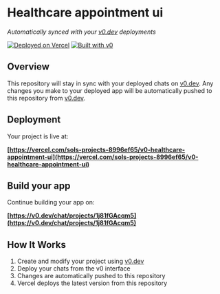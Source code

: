 # Healthcare appointment ui

*Automatically synced with your [v0.dev](https://v0.dev) deployments*

[![Deployed on Vercel](https://img.shields.io/badge/Deployed%20on-Vercel-black?style=for-the-badge&logo=vercel)](https://vercel.com/sols-projects-8996ef65/v0-healthcare-appointment-ui)
[![Built with v0](https://img.shields.io/badge/Built%20with-v0.dev-black?style=for-the-badge)](https://v0.dev/chat/projects/1j81fGAcqm5)

## Overview

This repository will stay in sync with your deployed chats on [v0.dev](https://v0.dev).
Any changes you make to your deployed app will be automatically pushed to this repository from [v0.dev](https://v0.dev).

## Deployment

Your project is live at:

**[https://vercel.com/sols-projects-8996ef65/v0-healthcare-appointment-ui](https://vercel.com/sols-projects-8996ef65/v0-healthcare-appointment-ui)**

## Build your app

Continue building your app on:

**[https://v0.dev/chat/projects/1j81fGAcqm5](https://v0.dev/chat/projects/1j81fGAcqm5)**

## How It Works

1. Create and modify your project using [v0.dev](https://v0.dev)
2. Deploy your chats from the v0 interface
3. Changes are automatically pushed to this repository
4. Vercel deploys the latest version from this repository